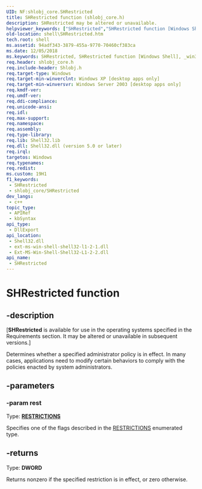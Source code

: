 ```yaml
---
UID: NF:shlobj_core.SHRestricted
title: SHRestricted function (shlobj_core.h)
description: SHRestricted may be altered or unavailable.
helpviewer_keywords: ["SHRestricted","SHRestricted function [Windows Shell]","_win32_SHRestricted","shell.SHRestricted","shlobj_core/SHRestricted"]
old-location: shell\SHRestricted.htm
tech.root: shell
ms.assetid: 94adf343-3879-455a-9770-70460cf383ca
ms.date: 12/05/2018
ms.keywords: SHRestricted, SHRestricted function [Windows Shell], _win32_SHRestricted, shell.SHRestricted, shlobj_core/SHRestricted
req.header: shlobj_core.h
req.include-header: Shlobj.h
req.target-type: Windows
req.target-min-winverclnt: Windows XP [desktop apps only]
req.target-min-winversvr: Windows Server 2003 [desktop apps only]
req.kmdf-ver: 
req.umdf-ver: 
req.ddi-compliance: 
req.unicode-ansi: 
req.idl: 
req.max-support: 
req.namespace: 
req.assembly: 
req.type-library: 
req.lib: Shell32.lib
req.dll: Shell32.dll (version 5.0 or later)
req.irql: 
targetos: Windows
req.typenames: 
req.redist: 
ms.custom: 19H1
f1_keywords:
 - SHRestricted
 - shlobj_core/SHRestricted
dev_langs:
 - c++
topic_type:
 - APIRef
 - kbSyntax
api_type:
 - DllExport
api_location:
 - Shell32.dll
 - ext-ms-win-shell-shell32-l1-2-1.dll
 - Ext-MS-Win-Shell-Shell32-L1-2-2.dll
api_name:
 - SHRestricted
---
```


# SHRestricted function


## -description

<p class="CCE_Message">[<b>SHRestricted</b> is available for use in the operating systems specified in the Requirements section. It may be altered or unavailable in subsequent versions.]

Determines whether a specified administrator policy is in effect. In many cases, applications need to modify certain behaviors to comply with the policies enacted by system administrators.

## -parameters

### -param rest

Type: <b><a href="https://docs.microsoft.com/windows/desktop/api/shlobj_core/ne-shlobj_core-restrictions">RESTRICTIONS</a></b>

Specifies one of the flags described in the <a href="https://docs.microsoft.com/windows/desktop/api/shlobj_core/ne-shlobj_core-restrictions">RESTRICTIONS</a> enumerated type.

## -returns

Type: <b>DWORD</b>

Returns nonzero if the specified restriction is in effect, or zero otherwise.

